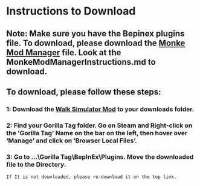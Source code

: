 # Instructions to Download

## Note: Make sure you have the Bepinex plugins file. To download, please download the [Monke Mod Manager](https://github.com/kaylanpro5662/GTAG-Walk-Sim-Mod/blob/main/monkeModManager.exe) file. Look at the MonkeModManagerInstructions.md to download.

## To download, please follow these steps:
### 1: Download the [Walk Simulator Mod](https://github.com/kaylanpro5662/GTAG-Walk-Sim-Mod/blob/main/WalkSim.dll) to your downloads folder.
### 2: Find your Gorilla Tag folder. Go on Steam and Right-click on the 'Gorilla Tag' Name on the bar on the left, then hover over ‘Manage’ and click on ‘Browser Local Files’.
### 3: Go to …\Gorilla Tag\BepInEx\Plugins. Move the downloaded file to the Directory. 
~~~~~
If It is not downloaded, please re-download it on the top link.
~~~~~


